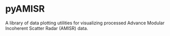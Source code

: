 # pyAMISR
A library of data plotting utilities for visualizing processed Advance Modular Incoherent Scatter Radar (AMISR) data.
